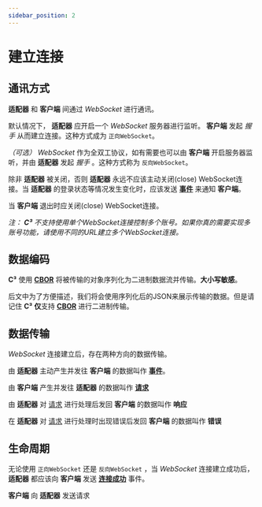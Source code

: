 ```yaml
---
sidebar_position: 2
---
```


# 建立连接

## 通讯方式

**适配器** 和 **客户端** 间通过 *WebSocket* 进行通讯。

默认情况下， **适配器** 应开启一个 *WebSocket* 服务器进行监听。 **客户端** 发起 *握手* 从而建立连接。这种方式成为 `正向WebSocket`。

*（可选）* *WebSocket* 作为全双工协议，如有需要也可以由 **客户端** 开启服务器监听，并由 **适配器** 发起 *握手* 。这种方式称为 `反向WebSocket`。

除非 **适配器** 被关闭，否则 **适配器** 永远不应该主动关闭(close) WebSocket连接。当 **适配器** 的登录状态等情况发生变化时，应该发送 [**事件**](./events/intro) 来通知 **客户端**。

当 **客户端** 退出时应关闭(close) WebSocket连接。

*注： **C³** 不支持使用单个WebSocket连接控制多个账号。如果你真的需要实现多账号功能，请使用不同的URL建立多个WebSocket连接。*

## 数据编码

**C³** 使用 [**CBOR**](https://cbor.io/) 将被传输的对象序列化为二进制数据流并传输。**大小写敏感**。

后文中为了方便描述，我们将会使用序列化后的JSON来展示传输的数据。但是请记住 **C³** **仅**支持 [**CBOR**](https://cbor.io/) 进行二进制传输。

## 数据传输

*WebSocket* 连接建立后，存在两种方向的数据传输。

由 **适配器** 主动产生并发往 **客户端** 的数据叫作 [**事件**](./Events/intro)。

由 **客户端** 产生并发往 **适配器** 的数据叫作 [**请求**](./Requests/Intro)

由 **适配器** 对 [请求](./Requests/Intro) 进行处理后发回 **客户端** 的数据叫作 **响应**

在 **适配器** 对 [请求](./Requests/Intro) 进行处理时出现错误后发回 **客户端** 的数据叫作 **错误**


## 生命周期

无论使用 `正向WebSocket` 还是 `反向WebSocket` ，当 *WebSocket* 连接建立成功后， **适配器** 都应该向 **客户端** 发送 [**连接成功**](./Events/Connected) 事件。

**客户端** 向 **适配器** 发送请求